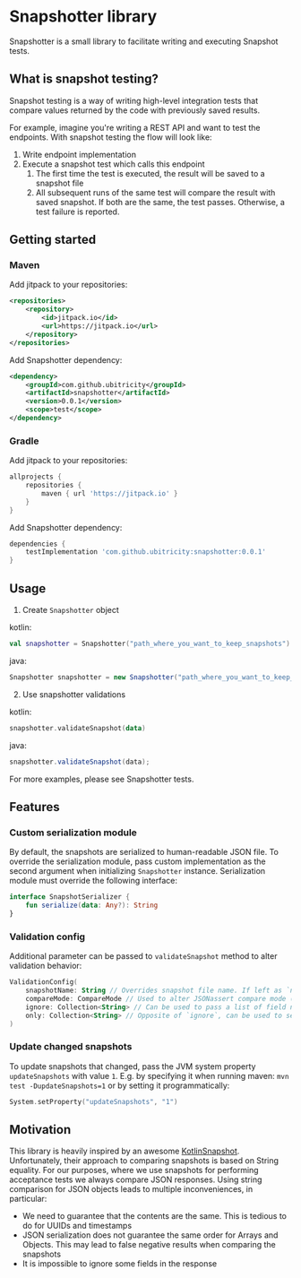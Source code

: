 Snapshotter library
===================

Snapshotter is a small library to facilitate writing and executing Snapshot tests.

## What is snapshot testing?
Snapshot testing is a way of writing high-level integration tests that compare values returned by the code with previously saved results.

For example, imagine you're writing a REST API and want to test the endpoints. With snapshot testing the flow will look like:
1. Write endpoint implementation
1. Execute a snapshot test which calls this endpoint
    1. The first time the test is executed, the result will be saved to a snapshot file
    1. All subsequent runs of the same test will compare the result with saved snapshot. If both are the same, the test passes. Otherwise, a test failure is reported.

## Getting started

### Maven
Add jitpack to your repositories:
```xml
<repositories>
    <repository>
        <id>jitpack.io</id>
        <url>https://jitpack.io</url>
    </repository>
</repositories>
```

Add Snapshotter dependency:
```xml
<dependency>
    <groupId>com.github.ubitricity</groupId>
    <artifactId>snapshotter</artifactId>
    <version>0.0.1</version>
    <scope>test</scope>
</dependency>
```

### Gradle
Add jitpack to your repositories:
```groovy
allprojects {
    repositories {
        maven { url 'https://jitpack.io' }
    }
}
```

Add Snapshotter dependency:
```groovy
dependencies {
    testImplementation 'com.github.ubitricity:snapshotter:0.0.1'
}
```

## Usage

1. Create `Snapshotter` object

kotlin:
```kotlin
val snapshotter = Snapshotter("path_where_you_want_to_keep_snapshots")
```

java: 
```java
Snapshotter snapshotter = new Snapshotter("path_where_you_want_to_keep_snapshots");
```
        
2. Use snapshotter validations

kotlin:
```kotlin
snapshotter.validateSnapshot(data)
```

java: 
```java
snapshotter.validateSnapshot(data);
```

For more examples, please see Snapshotter tests. 

## Features
### Custom serialization module
By default, the snapshots are serialized to human-readable JSON file. To override the serialization module, pass custom implementation as the second argument when initializing `Snapshotter` instance. Serialization module must override the following interface:
```kotlin
interface SnapshotSerializer {
    fun serialize(data: Any?): String
}
```

### Validation config
Additional parameter can be passed to `validateSnapshot` method to alter validation behavior:

```kotlin
ValidationConfig(
    snapshotName: String // Overrides snapshot file name. If left as `null` test case name will be used
    compareMode: CompareMode // Used to alter JSONassert compare mode (see: http://jsonassert.skyscreamer.org/apidocs/index.html)
    ignore: Collection<String> // Can be used to pass a list of field names that should be ignored when comparing snapshots. Useful for excluding IDs, timestamps, etc.
    only: Collection<String> // Opposite of `ignore`, can be used to select fields which should be compared. All other fields will be ignored
)
```

### Update changed snapshots

To update snapshots that changed, pass the JVM system property `updateSnapshots` with value `1`.
E.g. by specifying it when running maven: `mvn test -DupdateSnapshots=1` or by setting it programmatically:

```kotlin
System.setProperty("updateSnapshots", "1")
```

## Motivation
This library is heavily inspired by an awesome [KotlinSnapshot](https://github.com/Karumi/KotlinSnapshot). Unfortunately, their approach to comparing snapshots is based on String equality. For our purposes, where we use snapshots for performing acceptance tests we always compare JSON responses. Using string comparison for JSON objects leads to multiple inconveniences, in particular:
* We need to guarantee that the contents are the same. This is tedious to do for UUIDs and timestamps
* JSON serialization does not guarantee the same order for Arrays and Objects. This may lead to false negative results when comparing the snapshots
* It is impossible to ignore some fields in the response
